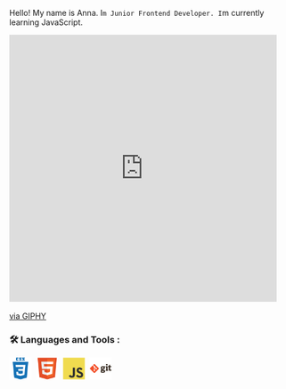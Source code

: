 Hello! My name is Anna. I`m Junior Frontend Developer.
I`m currently learning JavaScript.

<iframe src="https://giphy.com/embed/smGCEo5zsAXtK4bqAT" width="480" height="480" frameBorder="0" class="giphy-embed" allowFullScreen></iframe><p><a href="https://giphy.com/stickers/working-programing-programar-smGCEo5zsAXtK4bqAT">via GIPHY</a></p>

### :hammer_and_wrench: Languages and Tools :
<div>
    <img src="https://github.com/devicons/devicon/blob/master/icons/css3/css3-plain-wordmark.svg"  title="CSS3" alt="CSS" width="40" height="40"/>&nbsp;
  <img src="https://github.com/devicons/devicon/blob/master/icons/html5/html5-original.svg" title="HTML5" alt="HTML" width="40" height="40"/>&nbsp;
  <img src="https://github.com/devicons/devicon/blob/master/icons/javascript/javascript-original.svg" title="JavaScript" alt="JavaScript" width="40" height="40"/>&nbsp;
    <img src="https://github.com/devicons/devicon/blob/master/icons/git/git-original-wordmark.svg" title="Git" **alt="Git" width="40" height="40"/>
</div>